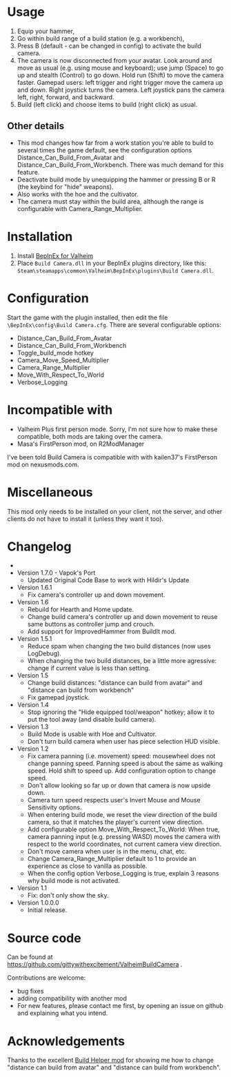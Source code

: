 # Usage

1. Equip your hammer,
2. Go within build range of a build station (e.g. a workbench),
3. Press B (default - can be changed in config) to activate the build camera.
4. The camera is now disconnected from your avatar. Look around and move as usual (e.g. using mouse and keyboard); use jump (Space) to go up and stealth (Control) to go down. Hold run (Shift) to move the camera faster. Gamepad users: left trigger and right trigger move the camera up and down. Right joystick turns the camera. Left joystick pans the camera left, right, forward, and backward.
5. Build (left click) and choose items to build (right click) as usual.

## Other details

  * This mod changes how far from a work station you're able to build to several times the game default, see the configuration options Distance_Can_Build_From_Avatar and Distance_Can_Build_From_Workbench. There was much demand for this feature.
  * Deactivate build mode by unequipping the hammer or pressing B or R (the keybind for "hide" weapons).
  * Also works with the hoe and the cultivator.
  * The camera must stay within the build area, although the range is configurable with Camera_Range_Multiplier.

# Installation

1. Install [BepInEx for Valheim](https://valheim.thunderstore.io/package/denikson/BepInExPack_Valheim/)
2. Place `Build Camera.dll` in your BepInEx plugins directory, like this: `Steam\steamapps\common\Valheim\BepInEx\plugins\Build Camera.dll`.

# Configuration

Start the game with the plugin installed, then edit the file `\BepInEx\config\Build Camera.cfg`. There are several configurable options:

  * Distance_Can_Build_From_Avatar
  * Distance_Can_Build_From_Workbench
  * Toggle_build_mode hotkey
  * Camera_Move_Speed_Multiplier
  * Camera_Range_Multiplier
  * Move_With_Respect_To_World
  * Verbose_Logging

# Incompatible with

  * Valheim Plus first person mode. Sorry, I'm not sure how to make these compatible, both mods are taking over the camera.
  * Masa's FirstPerson mod, on R2ModManager

I've been told Build Camera is compatible with with kailen37's FirstPerson mod on nexusmods.com.

# Miscellaneous

This mod only needs to be installed on your client, not the server, and other clients do not have to install it (unless they want it too).

# Changelog
* 
* Version 1.7.0 - Vapok's Port
   * Updated Original Code Base to work with Hildir's Update
 * Version 1.6.1
    * Fix camera's controller up and down movement.
 * Version 1.6
    * Rebuild for Hearth and Home update.
    * Change build camera's controller up and down movement to reuse same buttons as controller jump and crouch.
    * Add support for ImprovedHammer from BuildIt mod.
 * Version 1.5.1
    * Reduce spam when changing the two build distances (now uses LogDebug).
    * When changing the two build distances, be a little more agressive: change if current value is less than setting.
 * Version 1.5
    * Change build distances: "distance can build from avatar" and "distance can build from workbench"
    * Fix gamepad joystick.
 * Version 1.4
    * Stop ignoring the "Hide equipped tool/weapon" hotkey; allow it to put the tool away (and disable build camera).
 * Version 1.3
    * Build Mode is usable with Hoe and Cultivator.
    * Don't turn build camera when user has piece selection HUD visible.
 * Version 1.2
    * Fix camera panning (i.e. movement) speed: mousewheel does not change panning speed. Panning speed is about the same as walking speed. Hold shift to speed up. Add configuration option to change speed.
    * Don't allow looking so far up or down that camera is now upside down.
    * Camera turn speed respects user's Invert Mouse and Mouse Sensitivity options.
    * When entering build mode, we reset the view direction of the build camera, so that it matches the player's current view direction.
    * Add configurable option Move_With_Respect_To_World: When true, camera panning input (e.g. pressing WASD) moves the camera with respect to the world coordinates, not current camera view direction.
    * Don't move camera when user is in the menu, chat, etc.
    * Change Camera_Range_Multiplier default to 1 to provide an experience as close to vanilla as possible.
    * When the config option Verbose_Logging is true, explain 3 reasons why build mode is not activated.
 * Version 1.1
    * Fix: don't only show the sky.
 * Version 1.0.0.0
    * Initial release.

# Source code

Can be found at https://github.com/gittywithexcitement/ValheimBuildCamera .

Contributions are welcome:

   * bug fixes
   * adding compatibility with another mod
   * For new features, please contact me first, by opening an issue on github and explaining what you intend.

# Acknowledgements

Thanks to the excellent [Build Helper mod](https://www.nexusmods.com/valheim/mods/53) for showing me how to change "distance can build from avatar" and "distance can build from workbench".
